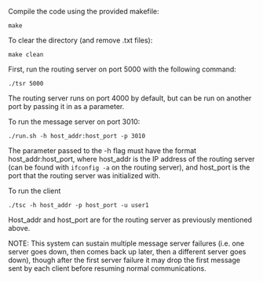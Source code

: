 
Compile the code using the provided makefile:

    make

To clear the directory (and remove .txt files):
   
    make clean

First, run the routing server on port 5000 with the following command:

    ./tsr 5000
    
The routing server runs on port 4000 by default, but can be run on another port by passing it in as a parameter.

To run the message server on port 3010:
    
    ./run.sh -h host_addr:host_port -p 3010

The parameter passed to the -h flag must have the format host_addr:host_port, where host_addr is the IP address of the routing server (can be found with `ifconfig -a` on the routing server), and host_port is the port that the routing server was initialized with.

To run the client  

    ./tsc -h host_addr -p host_port -u user1

Host_addr and host_port are for the routing server as previously mentioned above.

NOTE: This system can sustain multiple message server failures (i.e. one server goes down, then comes back up later, then a different server goes down), though after the first server failure it may drop the first message sent by each client before resuming normal communications.
